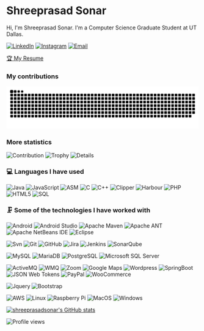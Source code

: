 # Shreeprasad Sonar

Hi, I'm Shreeprasad Sonar. I'm a Computer Science Graduate Student at UT Dallas.

[![LinkedIn](https://img.shields.io/badge/linkedin-%230077B5.svg?&style=for-the-badge&logo=linkedin&logoColor=white)](https://www.linkedin.com/in/shreeprasadsonar/)
[![Instagram](https://img.shields.io/badge/instagram-%23E4405F.svg?&style=for-the-badge&logo=instagram&logoColor=white)](https://www.instagram.com/baashree/)
[![Email](https://img.shields.io/badge/Gmail-D14836?style=for-the-badge&logo=gmail&logoColor=white)](mailto:shreeprasadofficial@gmail.com)

[🏆 My Resume](https://drive.google.com/drive/folders/19xcmxTInDzqf-WZRkBddTHN_ErLaN4gE?usp=sharing)

### My contributions

![Snake animation](https://github.com/matteobaccan/matteobaccan/blob/snake/github-contribution-grid-snake.svg)

### More statistics

![Contribution](https://github-readme-streak-stats.herokuapp.com/?user=shreeprasadsonar)
![Trophy](https://github-profile-trophy.vercel.app/?username=shreeprasadsonar)
![Details](https://github-profile-summary-cards.vercel.app/api/cards/profile-details?username=shreeprasadsonar&theme=github_dark)

### 💻 Languages I have used

![Java](https://img.shields.io/badge/-Java-333333?style=flat&logo=java)
![JavaScript](https://img.shields.io/badge/-JavaScript-333333?style=flat&logo=javascript)
![ASM](https://img.shields.io/badge/-ASM-333333?style=flat&logo=ASM)
![C](https://img.shields.io/badge/-C-333333?style=flat&logo=C)
![C++](https://img.shields.io/badge/-C++-333333?style=flat&logo=c%2B%2B)
![Clipper](https://img.shields.io/badge/-Clipper-333333?style=flat&logo=Clipper)
![Harbour](https://img.shields.io/badge/-Harbour-333333?style=flat&logo=Harbour)
![PHP](https://img.shields.io/badge/-PHP-333333?style=flat&logo=PHP)
![HTML5](https://img.shields.io/badge/-HTML5-333333?style=flat&logo=html5)
![SQL](https://img.shields.io/badge/-SQL-333333?style=flat&logo=postgresql)

### 🗜 Some of the technologies I have worked with

![Android](http://img.shields.io/badge/-Android-333333?style=flat&logo=android)
![Android Studio](http://img.shields.io/badge/-Android%20Studio-333333?style=flat&logo=android-studio)
![Apache Maven](http://img.shields.io/badge/-Apache%20Maven-333333?style=flat&logo=Apache%20Maven&logoColor=C71A36)
![Apache ANT](http://img.shields.io/badge/-Apache%20ANT-333333?style=flat&logo=Apache%20Ant&logoColor=A81C7D)
![Apache NetBeans IDE](http://img.shields.io/badge/-Apache%20NetBeans%20IDE-333333?style=flat&logo=Apache%20NetBeans%20IDE&logoColor=0052CC)
![Eclipse](http://img.shields.io/badge/-Eclipse-333333?style=flat&logo=Eclipse)

![Svn](https://img.shields.io/badge/-Svn-333333?style=flat&logo=subversion)
![Git](https://img.shields.io/badge/-Git-333333?style=flat&logo=git&logoColor=F05032)
![GitHub](https://img.shields.io/badge/-GitHub-333333?style=flat&logo=github&logoColor=FFFFFF)
![Jira](https://img.shields.io/badge/-Jira-333333?style=flat&logo=jira-software&logoColor=white&logoColor=0052CC)
![Jenkins](https://img.shields.io/badge/-jenkins-333333?style=flat&logo=jenkins)
![SonarQube](https://img.shields.io/badge/-SonarQube-333333?style=flat&logo=SonarQube)

![MySQL](https://img.shields.io/badge/-MySQL-333333?style=flat&logo=MySQL)
![MariaDB](https://img.shields.io/badge/-MariaDB-333333?style=flat&logo=MariaDB)
![PostgreSQL](https://img.shields.io/badge/-PostgreSQL-333333?style=flat&logo=PostgreSQL)
![Microsoft SQL Server](https://img.shields.io/badge/-Microsoft%20SQL%20Server-333333?style=flat&logo=Microsoft%20SQL%20Server&logoColor=CC2927)

![ActiveMQ](https://img.shields.io/badge/-ActiveMQ-333333?style=flat&logo=ActiveMQ)
![WMQ](https://img.shields.io/badge/-WMQ-333333?style=flat&logo=IBM&logoColor=054ADA)
![Zoom](https://img.shields.io/badge/-Zoom-333333?style=flat&logo=Zoom)
![Google Maps](https://img.shields.io/badge/-Google%20Maps-333333?style=flat&logo=Google%20Maps)
![Wordpress](https://img.shields.io/badge/-Wordpress-333333?style=flat&logo=Wordpress)
![SpringBoot](https://img.shields.io/badge/-SpringBoot-333333?style=flat&logo=Spring)
![JSON Web Tokens](https://img.shields.io/badge/-JSON%20Web%20Tokens-333333?style=flat&logo=JSON%20Web%20Tokens&logoColor=000000)
![PayPal](https://img.shields.io/badge/-PayPal-333333?style=flat&logo=PayPal)
![WooCommerce](https://img.shields.io/badge/-WooCommerce-333333?style=flat&logo=WooCommerce)

![Jquery](https://img.shields.io/badge/-Jquery-333333?style=flat&logo=Jquery)
![Bootstrap](https://img.shields.io/badge/-Bootstrap-333333?style=flat&logo=Bootstrap)

![AWS](http://img.shields.io/badge/-AWS-333333?style=flat&logo=amazon)
![Linux](https://img.shields.io/badge/-Linux-333333?style=flat&logo=linux&logoColor=FCC624)
![Raspberry Pi](https://img.shields.io/badge/-Raspberry%20Pi-333333?style=flat&logo=Raspberry%20Pi&logoColor=C51A4A)
![MacOS](http://img.shields.io/badge/-Mac%20OS-333333?style=flat&logo=apple)
![Windows](http://img.shields.io/badge/-Windows-333333?style=flat&logo=windows)

[![shreeprasadsonar's GitHub stats](https://stats.quine.sh/shreeprasadsonar/github)](https://quine.sh/profile/shreeprasadsonar)

![Profile views](https://gpvc.arturio.dev/shreeprasadsonar)
